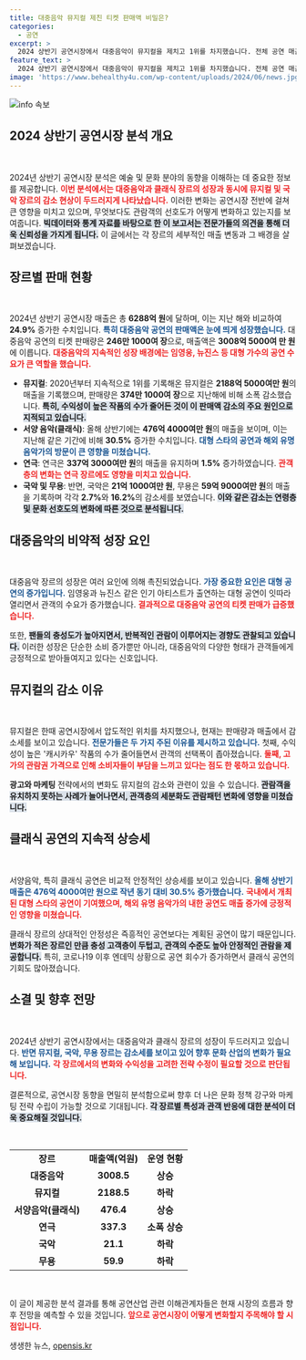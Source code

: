 ```yaml
---
title: 대중음악 뮤지컬 제친 티켓 판매액 비밀은?
categories:
  - 공연
excerpt: >
  2024 상반기 공연시장에서 대중음악이 뮤지컬을 제치고 1위를 차지했습니다. 전체 공연 매출은 6288억 원으로 작년 대비 24.9% 증가, 대중음악의 급증세가 눈길을 끌고 있습니다.
feature_text: >
  2024 상반기 공연시장에서 대중음악이 뮤지컬을 제치고 1위를 차지했습니다. 전체 공연 매출은 6288억 원으로 작년 대비 24.9% 증가, 대중음악의 급증세가 눈길을 끌고 있습니다.
image: 'https://www.behealthy4u.com/wp-content/uploads/2024/06/news.jpg'
---
```


<p><img src="https://www.behealthy4u.com/wp-content/uploads/2024/06/news.jpg" alt="info 속보" /></p>

<h2 data-ke-size="size26">2024 상반기 공연시장 분석 개요</h2>

<p data-ke-size="size16">&nbsp;</p>

<p>2024년 상반기 공연시장 분석은 예술 및 문화 분야의 동향을 이해하는 데 중요한 정보를 제공합니다. <b><span style="color: #ee2323;">이번 분석에서는 대중음악과 클래식 장르의 성장과 동시에 뮤지컬 및 국악 장르의 감소 현상이 두드러지게 나타났습니다.</span></b> 이러한 변화는 공연시장 전반에 걸쳐 큰 영향을 미치고 있으며, 무엇보다도 관람객의 선호도가 어떻게 변화하고 있는지를 보여줍니다. <b><span style="background-color: #21538527;">빅데이터와 통계 자료를 바탕으로 한 이 보고서는 전문가들의 의견을 통해 더욱 신뢰성을 가지게 됩니다.</span></b> 이 글에서는 각 장르의 세부적인 매출 변동과 그 배경을 살펴보겠습니다.</p>

<h2 data-ke-size="size26">장르별 판매 현황</h2>

<p data-ke-size="size16">&nbsp;</p>

<p>2024년 상반기 공연시장 매출은 총 <strong>6288억 원</strong>에 달하며, 이는 지난 해와 비교하여 <strong>24.9%</strong> 증가한 수치입니다. <b><span style="color: #1a5490;">특히 대중음악 공연의 판매액은 눈에 띄게 성장했습니다.</span></b> 대중음악 공연의 티켓 판매량은 <strong>246만 1000여 장</strong>으로, 매출액은 <strong>3008억 5000여 만 원</strong>에 이릅니다. <b><span style="color: #ee2323;">대중음악의 지속적인 성장 배경에는 임영웅, 뉴진스 등 대형 가수의 공연 수요가 큰 역할을 했습니다.</span></b></p>

<ul>
<li><strong>뮤지컬</strong>: 2020년부터 지속적으로 1위를 기록해온 뮤지컬은 <strong>2188억 5000여만 원</strong>의 매출을 기록했으며, 판매량은 <strong>374만 1000여 장</strong>으로 지난해에 비해 소폭 감소했습니다. <b><span style="background-color: #21538527;">특히, 수익성이 높은 작품의 수가 줄어든 것이 이 판매액 감소의 주요 원인으로 지적되고 있습니다.</span></b></li>
<li><strong>서양 음악(클래식)</strong>: 올해 상반기에는 <strong>476억 4000여만 원</strong>의 매출을 보이며, 이는 지난해 같은 기간에 비해 <strong>30.5%</strong> 증가한 수치입니다. <b><span style="color: #1a5490;">대형 스타의 공연과 해외 유명 음악가의 방문이 큰 영향을 미쳤습니다.</span></b></li>
<li><strong>연극</strong>: 연극은 <strong>337억 3000여만 원</strong>의 매출을 유지하며 <strong>1.5%</strong> 증가하였습니다. <b><span style="color: #ee2323;">관객층의 변화는 연극 장르에도 영향을 미치고 있습니다.</span></b></li>
<li><strong>국악 및 무용</strong>: 반면, 국악은 <strong>21억 1000여만 원</strong>, 무용은 <strong>59억 9000여만 원</strong>의 매출을 기록하며 각각 <strong>2.7%</strong>와 <strong>16.2%</strong>의 감소세를 보였습니다. <b><span style="background-color: #21538527;">이와 같은 감소는 연령층 및 문화 선호도의 변화에 따른 것으로 분석됩니다.</span></b></li>
</ul>

<h2 data-ke-size="size26">대중음악의 비약적 성장 요인</h2>

<p data-ke-size="size16">&nbsp;</p>

<p>대중음악 장르의 성장은 여러 요인에 의해 촉진되었습니다. <b><span style="color: #1a5490;">가장 중요한 요인은 대형 공연의 증가입니다.</span></b> 임영웅과 뉴진스 같은 인기 아티스트가 출연하는 대형 공연이 잇따라 열리면서 관객의 수요가 증가했습니다. <b><span style="color: #ee2323;">결과적으로 대중음악 공연의 티켓 판매가 급증했습니다.</span></b> </p>

<p>또한, <b><span style="background-color: #21538527;">팬들의 충성도가 높아지면서, 반복적인 관람이 이루어지는 경향도 관찰되고 있습니다.</span></b> 이러한 성장은 단순한 소비 증가뿐만 아니라, 대중음악의 다양한 형태가 관객들에게 긍정적으로 받아들여지고 있다는 신호입니다. </p>

<h2 data-ke-size="size26">뮤지컬의 감소 이유</h2>

<p data-ke-size="size16">&nbsp;</p>

<p>뮤지컬은 한때 공연시장에서 압도적인 위치를 차지했으나, 현재는 판매량과 매출에서 감소세를 보이고 있습니다. <b><span style="color: #1a5490;">전문가들은 두 가지 주된 이유를 제시하고 있습니다.</span></b> 첫째, 수익성이 높은 '캐시카우' 작품의 수가 줄어들면서 관객의 선택폭이 좁아졌습니다. <b><span style="color: #ee2323;">둘째, 고가의 관람권 가격으로 인해 소비자들이 부담을 느끼고 있다는 점도 한 몫하고 있습니다.</span></b></p>

<p><strong>광고와 마케팅</strong> 전략에서의 변화도 뮤지컬의 감소와 관련이 있을 수 있습니다. <b><span style="background-color: #21538527;">관람객을 유치하지 못하는 사례가 늘어나면서, 관객층의 세분화도 관람패턴 변화에 영향을 미쳤습니다.</span></b></p>

<h2 data-ke-size="size26">클래식 공연의 지속적 상승세</h2>

<p data-ke-size="size16">&nbsp;</p>

<p>서양음악, 특히 클래식 공연은 비교적 안정적인 상승세를 보이고 있습니다. <b><span style="color: #1a5490;">올해 상반기 매출은 <strong>476억 4000여만 원</strong>으로 작년 동기 대비 <strong>30.5%</strong> 증가했습니다.</span></b> <b><span style="color: #ee2323;">국내에서 개최된 대형 스타의 공연이 기여했으며, 해외 유명 음악가의 내한 공연도 매출 증가에 긍정적인 영향을 미쳤습니다.</span></b> </p>

<p>클래식 장르의 상대적인 안정성은 즉흥적인 공연보다는 계획된 공연이 많기 때문입니다. <b><span style="background-color: #21538527;">변화가 적은 장르인 만큼 충성 고객층이 두텁고, 관객의 수준도 높아 안정적인 관람을 제공합니다.</span></b> 특히, 코로나19 이후 엔데믹 상황으로 공연 회수가 증가하면서 클래식 공연의 기회도 많아졌습니다.</p>

<h2 data-ke-size="size26">소결 및 향후 전망</h2>

<p data-ke-size="size16">&nbsp;</p>

<p>2024년 상반기 공연시장에서는 대중음악과 클래식 장르의 성장이 두드러지고 있습니다. <b><span style="color: #1a5490;">반면 뮤지컬, 국악, 무용 장르는 감소세를 보이고 있어 향후 문화 산업의 변화가 필요해 보입니다.</span></b> <b><span style="color: #ee2323;">각 장르에서의 변화와 수익성을 고려한 전략 수정이 필요할 것으로 판단됩니다.</span></b> </p>

<p>결론적으로, 공연시장 동향을 면밀히 분석함으로써 향후 더 나은 문화 정책 강구와 마케팅 전략 수립이 가능할 것으로 기대됩니다. <b><span style="background-color: #21538527;">각 장르별 특성과 관객 반응에 대한 분석이 더욱 중요해질 것입니다.</span></b></p>

<p data-ke-size="size16">&nbsp;</p>

<table style="width: 100%; border-collapse: collapse;">
<tbody>
<tr>
<td style="text-align: center; height: 17px;"><b>장르</b></td>
<td style="text-align: center; height: 17px;"><b>매출액(억원)</b></td>
<td style="text-align: center; height: 17px;"><b>운영 현황</b></td>
</tr>
<tr>
<td style="text-align: center; height: 17px;"><b>대중음악</b></td>
<td style="text-align: center; height: 17px;"><b>3008.5</b></td>
<td style="text-align: center; height: 17px;"><b>상승</b></td>
</tr>
<tr>
<td style="text-align: center; height: 17px;"><b>뮤지컬</b></td>
<td style="text-align: center; height: 17px;"><b>2188.5</b></td>
<td style="text-align: center; height: 17px;"><b>하락</b></td>
</tr>
<tr>
<td style="text-align: center; height: 17px;"><b>서양음악(클래식)</b></td>
<td style="text-align: center; height: 17px;"><b>476.4</b></td>
<td style="text-align: center; height: 17px;"><b>상승</b></td>
</tr>
<tr>
<td style="text-align: center; height: 17px;"><b>연극</b></td>
<td style="text-align: center; height: 17px;"><b>337.3</b></td>
<td style="text-align: center; height: 17px;"><b>소폭 상승</b></td>
</tr>
<tr>
<td style="text-align: center; height: 17px;"><b>국악</b></td>
<td style="text-align: center; height: 17px;"><b>21.1</b></td>
<td style="text-align: center; height: 17px;"><b>하락</b></td>
</tr>
<tr>
<td style="text-align: center; height: 17px;"><b>무용</b></td>
<td style="text-align: center; height: 17px;"><b>59.9</b></td>
<td style="text-align: center; height: 17px;"><b>하락</b></td>
</tr>
</tbody>
</table>

<p data-ke-size="size16">&nbsp;</p>

<p>이 글이 제공한 분석 결과를 통해 공연산업 관련 이해관계자들은 현재 시장의 흐름과 향후 전망을 예측할 수 있을 것입니다. <b><span style="color: #ee2323;">앞으로 공연시장이 어떻게 변화할지 주목해야 할 시점입니다.</span></b></p>
생생한 뉴스, <a href="https://opensis.kr" rel="dofollow">opensis.kr</a>


